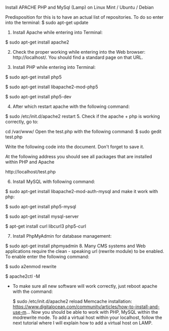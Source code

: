 Install APACHE PHP and MySql (Lamp) on Linux Mint / Ubuntu / Debian

Predisposition for this is to have an actual list of repositories. To do so enter into the terminal:
  $ sudo apt-get update
1. Install Apache while entering  into Terminal:

  $ sudo apt-get install apache2



2. Check the proper working while entering into the Web browser: http://localhost/. You should find a standard page on that URL.



3. Install PHP while entering  into Terminal:

  $ sudo apt-get install php5

  $ sudo apt-get install libapache2-mod-php5

  $ sudo apt-get install php5-dev


4. After which restart apache with the following command:

  $ sudo /etc/init.d/apache2 restart
5. Check if the apache + php is working correctly, go to:

  cd /var/www/
Open the test.php with the following command:
  $ sudo gedit test.php

Write the following code into the document. Don't forget to save it.

  <?php phpinfo(); ?>



At the following address you should see all packages that are installed within PHP and Apache

http://localhost/test.php



6. Install MySQL with following command:

  $ sudo apt-get install libapache2-mod-auth-mysql
and make it work with php:

  $ sudo apt-get install php5-mysql

  $ sudo apt-get install mysql-server

  $ apt-get install curl libcurl3 php5-curl


7. Install PhpMyAdmin for database management:

  $ sudo apt-get install phpmyadmin
8. Many CMS systems and Web applications require the clean - speaking url (rewrite module) to be enabled. To enable enter the following command:

  $ sudo a2enmod rewrite

  $ apache2ctl -M


- To make sure all new software will work correctly, just reboot apache with the command:

  $ sudo /etc/init.d/apache2 reload
Memcache installation:
https://www.digitalocean.com/community/articles/how-to-install-and-use-m...
Now you should be able to work with PHP, MySQL within the modrewrite mode. To add a virtual host within your localhost, follow the next tutorial where I will explain how to add a virtual host on LAMP.